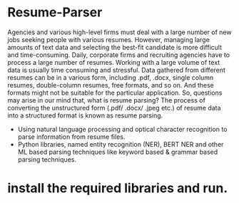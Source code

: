 # Resume-Parser

Agencies and various high-level firms must deal with a large number of new jobs seeking people with various resumes. However, managing large amounts of text data and selecting the best-fit candidate is more difficult and time-consuming. Daily, corporate firms and recruiting agencies have to process a large number of resumes. Working with a large volume of text data is usually time consuming and stressful. Data gathered from different resumes can be in a various form, including .pdf, .docx, single column resumes, double-column resumes, free formats, and so on. And these formats might not be suitable for the particular application. So, questions may arise in our mind that, what is resume parsing? The process of converting the unstructured form (.pdf/ .docx/ .jpeg etc.) of resume data into a structured format is known as resume parsing.

- Using natural language processing and optical character recognition to parse information from resume files. 
- Python libraries, named entity recognition (NER), BERT NER and other ML based parsing techniques like keyword based & grammar based parsing techniques.

# install the required libraries and run.
